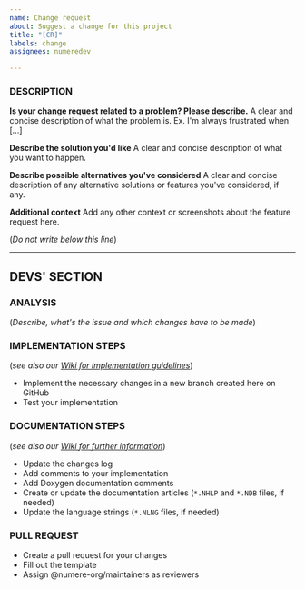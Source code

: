 ```yaml
---
name: Change request
about: Suggest a change for this project
title: "[CR]"
labels: change
assignees: numeredev

---
```


### DESCRIPTION
**Is your change request related to a problem? Please describe.**
A clear and concise description of what the problem is. Ex. I'm always frustrated when [...]

**Describe the solution you'd like**
A clear and concise description of what you want to happen.

**Describe possible alternatives you've considered**
A clear and concise description of any alternative solutions or features you've considered, if any.

**Additional context**
Add any other context or screenshots about the feature request here.

(*Do not write below this line*)

-----------------------------------------------------
## DEVS' SECTION
### ANALYSIS
(*Describe, what's the issue and which changes have to be made*)

### IMPLEMENTATION STEPS
(*see also our [Wiki for implementation guidelines](https://github.com/numeredev/NumeRe/wiki/HowTo:-Contribute-Code)*)
- Implement the necessary changes in a new branch created here on GitHub
- Test your implementation

### DOCUMENTATION STEPS
(*see also our [Wiki for further information](https://github.com/numeredev/NumeRe/wiki/HowTo:-Create-Language-Strings)*)
- Update the changes log
- Add comments to your implementation
- Add Doxygen documentation comments
- Create or update the documentation articles (`*.NHLP` and `*.NDB` files, if needed)
- Update the language strings (`*.NLNG` files, if needed)

### PULL REQUEST
- Create a pull request for your changes
- Fill out the template
- Assign @numere-org/maintainers as reviewers
